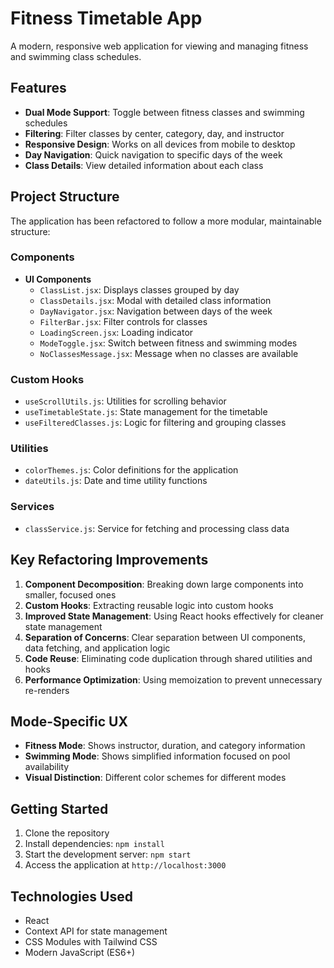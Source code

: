 # Fitness Timetable App

A modern, responsive web application for viewing and managing fitness and swimming class schedules.

## Features

- **Dual Mode Support**: Toggle between fitness classes and swimming schedules
- **Filtering**: Filter classes by center, category, day, and instructor
- **Responsive Design**: Works on all devices from mobile to desktop
- **Day Navigation**: Quick navigation to specific days of the week
- **Class Details**: View detailed information about each class

## Project Structure

The application has been refactored to follow a more modular, maintainable structure:

### Components

- **UI Components**
  - `ClassList.jsx`: Displays classes grouped by day
  - `ClassDetails.jsx`: Modal with detailed class information
  - `DayNavigator.jsx`: Navigation between days of the week
  - `FilterBar.jsx`: Filter controls for classes
  - `LoadingScreen.jsx`: Loading indicator
  - `ModeToggle.jsx`: Switch between fitness and swimming modes
  - `NoClassesMessage.jsx`: Message when no classes are available

### Custom Hooks

- `useScrollUtils.js`: Utilities for scrolling behavior
- `useTimetableState.js`: State management for the timetable
- `useFilteredClasses.js`: Logic for filtering and grouping classes

### Utilities

- `colorThemes.js`: Color definitions for the application
- `dateUtils.js`: Date and time utility functions

### Services

- `classService.js`: Service for fetching and processing class data

## Key Refactoring Improvements

1. **Component Decomposition**: Breaking down large components into smaller, focused ones
2. **Custom Hooks**: Extracting reusable logic into custom hooks
3. **Improved State Management**: Using React hooks effectively for cleaner state management
4. **Separation of Concerns**: Clear separation between UI components, data fetching, and application logic
5. **Code Reuse**: Eliminating code duplication through shared utilities and hooks
6. **Performance Optimization**: Using memoization to prevent unnecessary re-renders

## Mode-Specific UX

- **Fitness Mode**: Shows instructor, duration, and category information
- **Swimming Mode**: Shows simplified information focused on pool availability
- **Visual Distinction**: Different color schemes for different modes

## Getting Started

1. Clone the repository
2. Install dependencies: `npm install`
3. Start the development server: `npm start`
4. Access the application at `http://localhost:3000`

## Technologies Used

- React
- Context API for state management
- CSS Modules with Tailwind CSS
- Modern JavaScript (ES6+)
